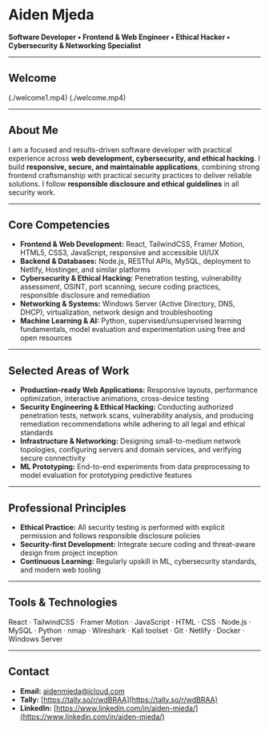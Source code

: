# Aiden Mjeda

**Software Developer • Frontend & Web Engineer • Ethical Hacker • Cybersecurity & Networking Specialist**

---
## Welcome

(./welcome1.mp4)
(./welcome.mp4)  


---

## About Me
I am a focused and results-driven software developer with practical experience across **web development, cybersecurity, and ethical hacking**. I build **responsive, secure, and maintainable applications**, combining strong frontend craftsmanship with practical security practices to deliver reliable solutions. I follow **responsible disclosure and ethical guidelines** in all security work.

---

## Core Competencies

- **Frontend & Web Development:** React, TailwindCSS, Framer Motion, HTML5, CSS3, JavaScript, responsive and accessible UI/UX  
- **Backend & Databases:** Node.js, RESTful APIs, MySQL, deployment to Netlify, Hostinger, and similar platforms  
- **Cybersecurity & Ethical Hacking:** Penetration testing, vulnerability assessment, OSINT, port scanning, secure coding practices, responsible disclosure and remediation  
- **Networking & Systems:** Windows Server (Active Directory, DNS, DHCP), virtualization, network design and troubleshooting  
- **Machine Learning & AI:** Python, supervised/unsupervised learning fundamentals, model evaluation and experimentation using free and open resources  

---

## Selected Areas of Work

- **Production-ready Web Applications:** Responsive layouts, performance optimization, interactive animations, cross-device testing  
- **Security Engineering & Ethical Hacking:** Conducting authorized penetration tests, network scans, vulnerability analysis, and producing remediation recommendations while adhering to all legal and ethical standards  
- **Infrastructure & Networking:** Designing small-to-medium network topologies, configuring servers and domain services, and verifying secure connectivity  
- **ML Prototyping:** End-to-end experiments from data preprocessing to model evaluation for prototyping predictive features  

---

## Professional Principles

- **Ethical Practice:** All security testing is performed with explicit permission and follows responsible disclosure policies  
- **Security-first Development:** Integrate secure coding and threat-aware design from project inception  
- **Continuous Learning:** Regularly upskill in ML, cybersecurity standards, and modern web tooling  

---

## Tools & Technologies

React · TailwindCSS · Framer Motion · JavaScript · HTML · CSS · Node.js · MySQL · Python · nmap · Wireshark · Kali toolset · Git · Netlify · Docker · Windows Server  

---



## Contact

- **Email:** [aidenmjeda@icloud.com](mailto:aidenmjeda@icloud.com)  
- **Tally:** [https://tally.so/r/wdBRAA](https://tally.so/r/wdBRAA)  
- **LinkedIn:** [https://www.linkedin.com/in/aiden-mjeda/](https://www.linkedin.com/in/aiden-mjeda/)
